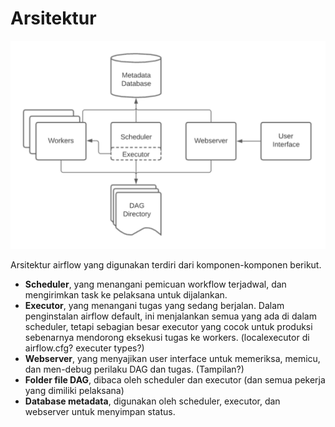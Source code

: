 # Arsitektur

![Arsitektur Airflow](image/arsi_airflow.png)

Arsitektur airflow yang digunakan terdiri dari komponen-komponen berikut.
- **Scheduler**, yang menangani pemicuan workflow terjadwal, dan mengirimkan task ke pelaksana untuk dijalankan.
- **Executor**, yang menangani tugas yang sedang berjalan. Dalam penginstalan airflow default, ini menjalankan semua yang ada di dalam scheduler, tetapi sebagian besar executor yang cocok untuk produksi sebenarnya mendorong eksekusi tugas ke workers. (localexecutor di airflow.cfg? executer types?)
- **Webserver**, yang menyajikan user interface untuk memeriksa, memicu, dan men-debug perilaku DAG dan tugas. (Tampilan?)
- **Folder file DAG**, dibaca oleh scheduler dan executor (dan semua pekerja yang dimiliki pelaksana)
- **Database metadata**, digunakan oleh scheduler, executor, dan webserver untuk menyimpan status.



